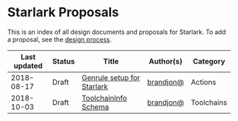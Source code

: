# Starlark Proposals

This is an index of all design documents and proposals for Starlark. To add a
proposal, see the [design process](../process.md).


Last updated | Status | Title | Author(s) | Category
------------ | ------ | ------| ----------| --------
2018-08-17   | Draft  | [Genrule setup for Starlark](https://github.com/bazelbuild/starlark/blob/master/proposals/2018-08-17-genrule-setup-for-starlark.md) | [brandjon@](https://github.com/brandjon) | Actions
2018-10-03   | Draft  | [ToolchainInfo Schema](https://github.com/bazelbuild/starlark/blob/master/proposals/2018-10-03-toolchaininfo-schema.md) | [brandjon@](https://github.com/brandjon) | Toolchains
